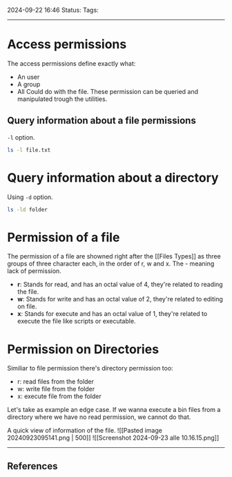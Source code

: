 2024-09-22 16:46
Status:
Tags:
___
# Access permissions

The access permissions define exactly what:
- An user
- A group
- All
Could do with the file.
These permission can be queried and manipulated trough the utilities.

## Query information about a file permissions
`-l` option.
```bash
ls -l file.txt
```


# Query information about a directory
Using `-d` option.
```bash
ls -ld folder
```

# Permission of a file

The permission of a file are showned right after the [[Files Types]] as three groups of three character each, in the order of r, w and x. The - meaning lack of permission.

- **r**: Stands for read, and has an octal value of 4, they're related to reading the file.
- **w**: Stands for write and has an octal value of 2, they're related to editing on file.
- **x**: Stands for execute and has an octal value of 1, they're related to execute the file like scripts or executable.

# Permission on Directories
Similiar to file permission there's directory permission too:

- r: read files from the folder
- w: write file from the folder
- x: execute file from the folder

Let's take as example an edge case.
If we wanna execute a bin files from a directory where we have no read permission, we cannot do that. 

A quick view of information of the file.
![[Pasted image 20240923095141.png | 500]]
![[Screenshot 2024-09-23 alle 10.16.15.png]]
___
## References
